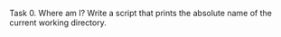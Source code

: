 Task 0. Where am I? 
Write a script that prints the absolute name of the current working directory.
